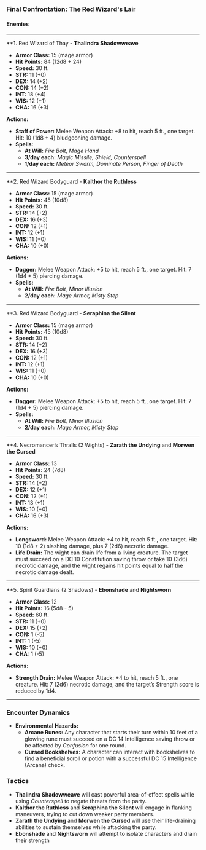 
### Final Confrontation: **The Red Wizard's Lair**

#### Enemies

---

**1. Red Wizard of Thay - **Thalindra Shadowweave**

- **Armor Class:** 15 (mage armor)
- **Hit Points:** 84 (12d8 + 24)
- **Speed:** 30 ft.
- **STR:** 11 (+0)
- **DEX:** 14 (+2)
- **CON:** 14 (+2)
- **INT:** 18 (+4)
- **WIS:** 12 (+1)
- **CHA:** 16 (+3)

**Actions:**
- **Staff of Power:** Melee Weapon Attack: +8 to hit, reach 5 ft., one target. Hit: 10 (1d8 + 4) bludgeoning damage.
- **Spells:**
  - **At Will:** *Fire Bolt, Mage Hand*
  - **3/day each:** *Magic Missile, Shield, Counterspell*
  - **1/day each:** *Meteor Swarm, Dominate Person, Finger of Death*

---

**2. Red Wizard Bodyguard - **Kalthor the Ruthless**

- **Armor Class:** 15 (mage armor)
- **Hit Points:** 45 (10d8)
- **Speed:** 30 ft.
- **STR:** 14 (+2)
- **DEX:** 16 (+3)
- **CON:** 12 (+1)
- **INT:** 12 (+1)
- **WIS:** 11 (+0)
- **CHA:** 10 (+0)

**Actions:**
- **Dagger:** Melee Weapon Attack: +5 to hit, reach 5 ft., one target. Hit: 7 (1d4 + 5) piercing damage.
- **Spells:**
  - **At Will:** *Fire Bolt, Minor Illusion*
  - **2/day each:** *Mage Armor, Misty Step*

---

**3. Red Wizard Bodyguard - **Seraphina the Silent**

- **Armor Class:** 15 (mage armor)
- **Hit Points:** 45 (10d8)
- **Speed:** 30 ft.
- **STR:** 14 (+2)
- **DEX:** 16 (+3)
- **CON:** 12 (+1)
- **INT:** 12 (+1)
- **WIS:** 11 (+0)
- **CHA:** 10 (+0)

**Actions:**
- **Dagger:** Melee Weapon Attack: +5 to hit, reach 5 ft., one target. Hit: 7 (1d4 + 5) piercing damage.
- **Spells:**
  - **At Will:** *Fire Bolt, Minor Illusion*
  - **2/day each:** *Mage Armor, Misty Step*

---

**4. Necromancer’s Thralls (2 Wights) - **Zarath the Undying** and **Morwen the Cursed**

- **Armor Class:** 13
- **Hit Points:** 24 (7d8)
- **Speed:** 30 ft.
- **STR:** 14 (+2)
- **DEX:** 12 (+1)
- **CON:** 12 (+1)
- **INT:** 13 (+1)
- **WIS:** 10 (+0)
- **CHA:** 16 (+3)

**Actions:**
- **Longsword:** Melee Weapon Attack: +4 to hit, reach 5 ft., one target. Hit: 10 (1d8 + 2) slashing damage, plus 7 (2d6) necrotic damage.
- **Life Drain:** The wight can drain life from a living creature. The target must succeed on a DC 10 Constitution saving throw or take 10 (3d6) necrotic damage, and the wight regains hit points equal to half the necrotic damage dealt.

---

**5. Spirit Guardians (2 Shadows) - **Ebonshade** and **Nightsworn**

- **Armor Class:** 12
- **Hit Points:** 16 (5d8 - 5)
- **Speed:** 60 ft.
- **STR:** 11 (+0)
- **DEX:** 15 (+2)
- **CON:** 1 (-5)
- **INT:** 1 (-5)
- **WIS:** 10 (+0)
- **CHA:** 1 (-5)

**Actions:**
- **Strength Drain:** Melee Weapon Attack: +4 to hit, reach 5 ft., one creature. Hit: 7 (2d6) necrotic damage, and the target’s Strength score is reduced by 1d4.

---

### Encounter Dynamics

- **Environmental Hazards:**
  - **Arcane Runes:** Any character that starts their turn within 10 feet of a glowing rune must succeed on a DC 14 Intelligence saving throw or be affected by *Confusion* for one round.
  - **Cursed Bookshelves:** A character can interact with bookshelves to find a beneficial scroll or potion with a successful DC 15 Intelligence (Arcana) check.

### Tactics

- **Thalindra Shadowweave** will cast powerful area-of-effect spells while using *Counterspell* to negate threats from the party.
- **Kalthor the Ruthless** and **Seraphina the Silent** will engage in flanking maneuvers, trying to cut down weaker party members.
- **Zarath the Undying** and **Morwen the Cursed** will use their life-draining abilities to sustain themselves while attacking the party.
- **Ebonshade** and **Nightsworn** will attempt to isolate characters and drain their strength
<!--stackedit_data:
eyJoaXN0b3J5IjpbLTIxNDcwMzQ5MTBdfQ==
-->